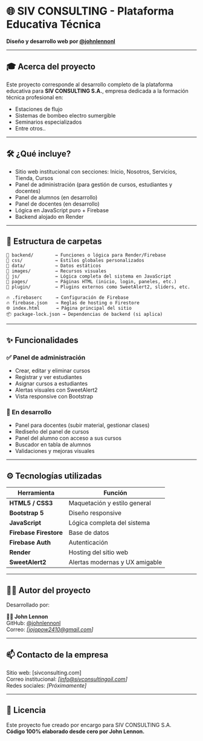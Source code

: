# 🌐 SIV CONSULTING - Plataforma Educativa Técnica

**Diseño y desarrollo web por [@johnlennonl](https://github.com/johnlennonl)**

---

## 🎓 Acerca del proyecto

Este proyecto corresponde al desarrollo completo de la plataforma educativa para **SIV CONSULTING S.A.**, empresa dedicada a la formación técnica profesional en:

- Estaciones de flujo
- Sistemas de bombeo electro sumergible
- Seminarios especializados
- Entre otros..

---

## 🛠 ¿Qué incluye?

- Sitio web institucional con secciones: Inicio, Nosotros, Servicios, Tienda, Cursos
- Panel de administración (para gestión de cursos, estudiantes y docentes)
- Panel de alumnos (en desarrollo)
- Panel de docentes (en desarrollo)
- Lógica en JavaScript puro + Firebase
- Backend alojado en Render

---

## 📁 Estructura de carpetas

```
📁 backend/        → Funciones o lógica para Render/Firebase
📁 css/            → Estilos globales personalizados
📁 data/           → Datos estáticos
📁 images/         → Recursos visuales
📁 js/             → Lógica completa del sistema en JavaScript
📁 pages/          → Páginas HTML (inicio, login, paneles, etc.)
📁 plugin/         → Plugins externos como SweetAlert2, sliders, etc.

🔥 .firebaserc     → Configuración de Firebase
🔥 firebase.json   → Reglas de hosting o Firestore
🌐 index.html      → Página principal del sitio
📦 package-lock.json → Dependencias de backend (si aplica)
```

---

## ✨ Funcionalidades

### ✅ Panel de administración
- Crear, editar y eliminar cursos
- Registrar y ver estudiantes
- Asignar cursos a estudiantes
- Alertas visuales con SweetAlert2
- Vista responsive con Bootstrap

### 🔧 En desarrollo
- Panel para docentes (subir material, gestionar clases)
- Rediseño del panel de cursos
- Panel del alumno con acceso a sus cursos
- Buscador en tabla de alumnos
- Validaciones y mejoras visuales

---

## ⚙️ Tecnologías utilizadas

| Herramienta | Función |
|-------------|---------|
| **HTML5 / CSS3** | Maquetación y estilo general |
| **Bootstrap 5** | Diseño responsive |
| **JavaScript** | Lógica completa del sistema |
| **Firebase Firestore** | Base de datos |
| **Firebase Auth** | Autenticación |
| **Render** | Hosting del sitio web |
| **SweetAlert2** | Alertas modernas y UX amigable |

---

## 🧑‍💻 Autor del proyecto

Desarrollado por:

**👨‍💻 John Lennon**  
GitHub: [@johnlennonl](https://github.com/johnlennonl)  
Correo: *[jojopow2410@gmail.com]*  


---

## 📫 Contacto de la empresa

Sitio web: [sivconsulting.com]  
Correo institucional: *[info@sivconsultingoil.com]*  
Redes sociales: *[Próximamente]*

---

## 📝 Licencia

Este proyecto fue creado por encargo para SIV CONSULTING S.A.  
**Código 100% elaborado desde cero por John Lennon.**
